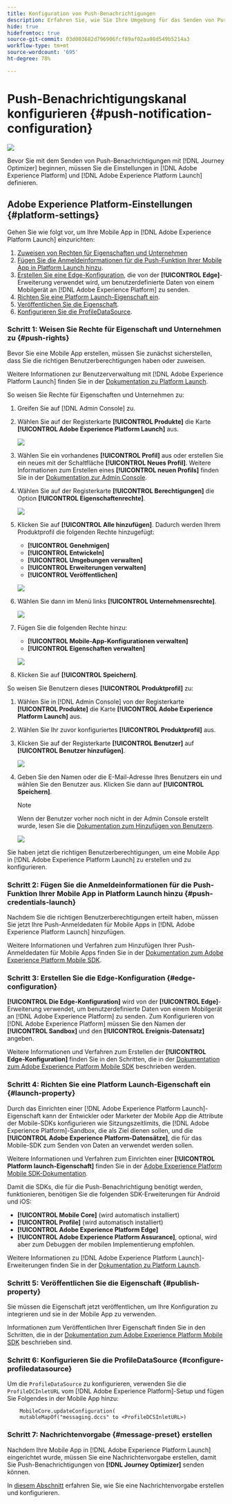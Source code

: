 ```yaml
---
title: Konfiguration von Push-Benachrichtigungen
description: Erfahren Sie, wie Sie Ihre Umgebung für das Senden von Push-Benachrichtigungen mit Journey Optimizer konfigurieren
hide: true
hidefromtoc: true
source-git-commit: 03d003682d796906fcf89af02aa98d549b5214a3
workflow-type: tm+mt
source-wordcount: '695'
ht-degree: 78%

---
```


# Push-Benachrichtigungskanal konfigurieren {#push-notification-configuration}

![](assets/do-not-localize/badge.png)

Bevor Sie mit dem Senden von Push-Benachrichtigungen mit [!DNL Journey Optimizer] beginnen, müssen Sie die Einstellungen in [!DNL Adobe Experience Platform] und [!DNL Adobe Experience Platform Launch] definieren.

## Adobe Experience Platform-Einstellungen {#platform-settings}

Gehen Sie wie folgt vor, um Ihre Mobile App in [!DNL Adobe Experience Platform Launch] einzurichten:

1. [Zuweisen von Rechten für Eigenschaften und Unternehmen](#push-rights)
1. [Fügen Sie die Anmeldeinformationen für die Push-Funktion Ihrer Mobile App in Platform Launch hinzu](#push-credentials-launch).
1. [Erstellen Sie eine Edge-Konfiguration](#edge-configuration), die von der **[!UICONTROL Edge]**-Erweiterung verwendet wird, um benutzerdefinierte Daten von einem Mobilgerät an [!DNL Adobe Experience Platform] zu senden.
1. [Richten Sie eine Platform Launch-Eigenschaft ein](#launch-property).
1. [Veröffentlichen Sie die Eigenschaft](#publish-property).
1. [Konfigurieren Sie die ProfileDataSource](#configure-profiledatasource).

### Schritt 1: Weisen Sie Rechte für Eigenschaft und Unternehmen zu {#push-rights}

Bevor Sie eine Mobile App erstellen, müssen Sie zunächst sicherstellen, dass Sie die richtigen Benutzerberechtigungen haben oder zuweisen.

Weitere Informationen zur Benutzerverwaltung mit [!DNL Adobe Experience Platform Launch] finden Sie in der [Dokumentation zu Platform Launch](https://experienceleague.adobe.com/docs/launch/using/admin/user-permissions.html?lang=de).

So weisen Sie Rechte für Eigenschaften und Unternehmen zu:

1. Greifen Sie auf [!DNL Admin Console] zu.

1. Wählen Sie auf der Registerkarte **[!UICONTROL Produkte]** die Karte **[!UICONTROL Adobe Experience Platform Launch]** aus.

   ![](assets/push_product_1.png)

1. Wählen Sie ein vorhandenes **[!UICONTROL Profil]** aus oder erstellen Sie ein neues mit der Schaltfläche **[!UICONTROL Neues Profil]**. Weitere Informationen zum Erstellen eines **[!UICONTROL neuen Profils]** finden Sie in der [Dokumentation zur Admin Console](https://experienceleague.adobe.com/docs/experience-platform/access-control/ui/create-profile.html?lang=de#ui).

1. Wählen Sie auf der Registerkarte **[!UICONTROL Berechtigungen]** die Option **[!UICONTROL Eigenschaftenrechte]**.

   ![](assets/push_product_2.png)

1. Klicken Sie auf **[!UICONTROL Alle hinzufügen]**. Dadurch werden Ihrem Produktprofil die folgenden Rechte hinzugefügt:
   * **[!UICONTROL Genehmigen]**
   * **[!UICONTROL Entwickeln]**
   * **[!UICONTROL Umgebungen verwalten]**
   * **[!UICONTROL Erweiterungen verwalten]**
   * **[!UICONTROL Veröffentlichen]**

   ![](assets/push_product_3.png)

1. Wählen Sie dann im Menü links **[!UICONTROL Unternehmensrechte]**.

   ![](assets/push_product_4.png)

1. Fügen Sie die folgenden Rechte hinzu:

   * **[!UICONTROL Mobile-App-Konfigurationen verwalten]**
   * **[!UICONTROL Eigenschaften verwalten]**

   ![](assets/push_product_5.png)

1. Klicken Sie auf **[!UICONTROL Speichern]**.

So weisen Sie Benutzern dieses **[!UICONTROL Produktprofil]** zu:

1. Wählen Sie in [!DNL Admin Console] von der Registerkarte **[!UICONTROL Produkte]** die Karte **[!UICONTROL Adobe Experience Platform Launch]** aus.

1. Wählen Sie Ihr zuvor konfiguriertes **[!UICONTROL Produktprofil]** aus.

1. Klicken Sie auf der Registerkarte **[!UICONTROL Benutzer]** auf **[!UICONTROL Benutzer hinzufügen]**.

   ![](assets/push_product_6.png)

1. Geben Sie den Namen oder die E-Mail-Adresse Ihres Benutzers ein und wählen Sie den Benutzer aus. Klicken Sie dann auf **[!UICONTROL Speichern]**.

   >[!NOTE]
   >
   >Wenn der Benutzer vorher noch nicht in der Admin Console erstellt wurde, lesen Sie die [Dokumentation zum Hinzufügen von Benutzern](https://helpx.adobe.com/de/enterprise/admin-guide.html/enterprise/using/manage-users-individually.ug.html#add-users).

   ![](assets/push_product_7.png)


Sie haben jetzt die richtigen Benutzerberechtigungen, um eine Mobile App in [!DNL Adobe Experience Platform Launch] zu erstellen und zu konfigurieren.

### Schritt 2: Fügen Sie die Anmeldeinformationen für die Push-Funktion Ihrer Mobile App in Platform Launch hinzu {#push-credentials-launch}

Nachdem Sie die richtigen Benutzerberechtigungen erteilt haben, müssen Sie jetzt Ihre Push-Anmeldedaten für Mobile Apps in [!DNL Adobe Experience Platform Launch] hinzufügen.

Weitere Informationen und Verfahren zum Hinzufügen Ihrer Push-Anmeldedaten für Mobile Apps finden Sie in der [Dokumentation zum Adobe Experience Platform Mobile SDK](https://aep-sdks.gitbook.io/docs/beta/adobe-journey-optimizer#configure-the-journey-optimizer-extension-in-launch).

<!--
Note that to add push credentials in [!DNL Adobe Experience Platform Launch], the owner of the mobile app should fetch them from APNs/FCM.
1. From [!DNL Adobe Experience Platform Launch], ensure that **[!UICONTROL Client Side]** is selected in the drop-down menu.

1. Select the **[!UICONTROL App Configurations]** tab in the left-hand panel and click **[!UICONTROL App Configuration]** to create a new configuration.

1. Enter a **[!UICONTROL Name]** for the configuration.

1. From the **[!UICONTROL Messaging Service Type]** drop-down menu, select the **[!UICONTROL Messaging service type]** to be used for these credentials. Here, we selected **[!UICONTROL Apple Push Notification Service]** since we are working with iOS.

1. Enter the mobile app **[!UICONTROL Bundle Id]** in the **[!UICONTROL App ID (iOS Bundle ID)]** field if you are using Apple push notification service or in the **[!UICONTROL App ID (Android package name)]** field if you are using Firebase Cloud Messaging.

    ![](assets/push_launch_app_configuration.png)

1. Drag and drop the .p8 key file or the .json private key file to the **[!UICONTROL Push Credentials]** field.

1. Enter the **[!UICONTROL Key Id]** and **[!UICONTROL Team Id]** if you are using Apple push notification service.

1. Click **[!UICONTROL Save]** to create your app configuration.
-->

### Schritt 3: Erstellen Sie die Edge-Konfiguration {#edge-configuration}

**[!UICONTROL Die Edge-Konfiguration]** wird von der **[!UICONTROL Edge]**-Erweiterung verwendet, um benutzerdefinierte Daten von einem Mobilgerät an [!DNL Adobe Experience Platform] zu senden.
Zum Konfigurieren von [!DNL Adobe Experience Platform] müssen Sie den Namen der **[!UICONTROL Sandbox]** und den **[!UICONTROL Ereignis-Datensatz]** angeben.

Weitere Informationen und Verfahren zum Erstellen der **[!UICONTROL Edge-Konfiguration]** finden Sie in den Schritten, die in der [Dokumentation zum Adobe Experience Platform Mobile SDK](https://aep-sdks.gitbook.io/docs/getting-started/configure-datastreams) beschrieben werden.


<!--
1. From [!DNL Adobe Experience Platform Launch], select the **[!UICONTROL Edge Configurations]** tab and click **[!UICONTROL Edge Configurations]**.
    
1. Select **[!UICONTROL New Edge Configuration]** to add a new **[!UICONTROL Edge Configuration]**.
1. Enter a **[!UICONTROL Name]** and click **[!UICONTROL Save]**

1. Click the **[!UICONTROL Adobe Experience Platform]** toggle to enable it.

1. Fill in the **[!UICONTROL Sandbox]**, **[!UICONTROL Event dataset]** and **[!UICONTROL Profile Dataset]** fields. Then, click **[!UICONTROL Save]**.
    
    ![](assets/push-config-4.png)
-->

### Schritt 4: Richten Sie eine Platform Launch-Eigenschaft ein {#launch-property}

Durch das Einrichten einer [!DNL Adobe Experience Platform Launch]-Eigenschaft kann der Entwickler oder Marketer der Mobile App die Attribute der Mobile-SDKs konfigurieren wie Sitzungszeitlimits, die [!DNL Adobe Experience Platform]-Sandbox, die als Ziel dienen sollen, und die **[!UICONTROL Adobe Experience Platform-Datensätze]**, die für das Mobile-SDK zum Senden von Daten an verwendet werden sollen.

Weitere Informationen und Verfahren zum Einrichten einer **[!UICONTROL Platform launch-Eigenschaft]** finden Sie in der [Adobe Experience Platform Mobile SDK-Dokumentation](https://aep-sdks.gitbook.io/docs/getting-started/create-a-mobile-property#create-a-mobile-property).

Damit die SDKs, die für die Push-Benachrichtigung benötigt werden, funktionieren, benötigen Sie die folgenden SDK-Erweiterungen für Android und iOS:

* **[!UICONTROL Mobile Core]** (wird automatisch installiert)
* **[!UICONTROL Profile]** (wird automatisch installiert)
* **[!UICONTROL Adobe Experience Platform Edge]**
* **[!UICONTROL Adobe Experience Platform Assurance]**, optional, wird aber zum Debuggen der mobilen Implementierung empfohlen.

Weitere Informationen zu [!DNL Adobe Experience Platform Launch]-Erweiterungen finden Sie in der [Dokumentation zu Platform Launch](https://experienceleague.adobe.com/docs/launch-learn/implementing-in-mobile-android-apps-with-launch/configure-launch/launch-add-extensions.html?lang=de).

<!--

1. From [!DNL Adobe Experience Platform Launch], ensure that **[!UICONTROL Client Side]** is selected in the drop-down menu.

1. select the **[!UICONTROL Properties]** tab and click **[!UICONTROL New Property]**.

    ![](assets/push-config-6.png)

1. Enter a **[!UICONTROL Name]** for your new property.

1. Select **[!UICONTROL Mobile]** as **[!UICONTROL Platform]**.

    ![](assets/push-config-7.png)

1. Click **[!UICONTROL Save]** to create your new property.

To configure **[!UICONTROL Adobe Experience Platform Edge Extension]** to send custom data from mobile devices to [!DNL Adobe Experience Platform].

1. Select your previously created property and select the **[!UICONTROL Extensions]** tab to view the extensions for this property.

    ![](assets/push-config-8.png)

1. Click **[!UICONTROL Configure]** under the **[!UICONTROL Adobe Experience Platform Edge]** Network' extension.

1. From the **[!UICONTROL Edge Configuration]** drop-down list, select the **[!UICONTROL Edge Configuration]** created in the previous steps. For more information on **[!UICONTROL Edge Configuration]**, refer to this [section](#edge-configuration).

1. Click **[!UICONTROL Save]**.

To configure **[!UICONTROL Adobe Experience Platform Messaging]** extension to send push profile and push interactions to the correct datasets, follow the same steps as above. Use **[!UICONTROL Sandbox]**, **[!UICONTROL Event dataset]** and **[!UICONTROL Profile Dataset]** created in the [Adobe Experience Platform setup](#edge-configuration).
-->

### Schritt 5: Veröffentlichen Sie die Eigenschaft {#publish-property} 

Sie müssen die Eigenschaft jetzt veröffentlichen, um Ihre Konfiguration zu integrieren und sie in der Mobile App zu verwenden.

Informationen zum Veröffentlichen Ihrer Eigenschaft finden Sie in den Schritten, die in der [Dokumentation zum Adobe Experience Platform Mobile SDK](https://aep-sdks.gitbook.io/docs/getting-started/create-a-mobile-property#publish-the-configuration) beschrieben sind.

### Schritt 6: Konfigurieren Sie die ProfileDataSource {#configure-profiledatasource}

Um die `ProfileDataSource` zu konfigurieren, verwenden Sie die `ProfileDCInletURL` vom [!DNL Adobe Experience Platform]-Setup und fügen Sie Folgendes in der Mobile App hinzu:

```
    MobileCore.updateConfiguration(
    mutableMapOf("messaging.dccs" to <ProfileDCSInletURL>)
```

<!--
## Test your mobile app with custom action {#mobile-app-test}

After configuring your mobile app in both Adobe Experience Platform and Adobe Launch, you can now test it before sending push notifications to your profiles. In this use case, we will create a journey to target our mobile app and set a custom action which will trigger the push notification.

You can use a test mobile app for this use case. For more on this, refer to this [page](https://wiki.corp.adobe.com/pages/viewpage.action?spaceKey=CJM&title=Details+of+setting+the+mobile+test+app) (internal use only).

For this journey to work, you need to create an XDM schema. For more information, refer to [XDM documentation](https://experienceleague.adobe.com/docs/experience-platform/xdm/schema/composition.html?lang=en#schemas-and-data-ingestion).

1. In the left menu, click **[!UICONTROL Data]** then **[!UICONTROL Schemas]** under **[!UICONTROL Data management]** to create your XDM schema.

    ![](assets/test_push_1.png)

1. Click **[!UICONTROL Create schema]** then select **[!UICONTROL XDM Experience event]**.

    ![](assets/test_push_2.png)

1. In the right pane, enter the name of your schema and description. Enable this schema for **[!UICONTROL Profile]**.

1. In the left pane, click **[!UICONTROL Add]** under **[!UICONTROL Mixins]** and select  **[!UICONTROL Create a new Mixin]**. For more information on how to create mixin, refer to [XDM System documentation](https://experienceleague.adobe.com/docs/experience-platform/xdm/api/create-mixin.html?lang=en#api).

    ![](assets/test_push_3.png)

1. Enter a **[!UICONTROL Display Name]** and a **[!UICONTROL Description]**. Click **[!UICONTROL Add mixin]** when done.

    ![](assets/test_push_4.png)

1. In the **[!UICONTROL Field properties]** window, add a **[!UICONTROL Field name]**, **[!UICONTROL Display name]** and select **[!UICONTROL String]** as **[!UICONTROL Type]**.

    ![](assets/test_push_5.png)

1. Check **[!UICONTROL Required]** and click **[!UICONTROL Apply]**.

1. Click **[!UICONTROL Save]**. Your schema is now created and can be used in an **[!UICONTROL Event schema]**.

You then need to set up an **[!UICONTROL Event schema]** where you will set the custom action which you will need to enter in your mobile app to trigger your push notification.

1. From the left menu of the home page, click the **[!UICONTROL Admin]** icon, then click **[!UICONTROL Manage]** from the **[!UICONTROL Events]** card to create your new **[!UICONTROL Event schema]**.

1. Click **[!UICONTROL Add]**, the event configuration pane opens on the right side of the screen.

    ![](assets/test_push_6.png)

1. Enter the name of your event. You can also add a description.

1. In the **[!UICONTROL Event ID type]** field, select **[!UICONTROL Rule Based]**.

1. In the **[!UICONTROL Parameters]**, select your previously created XDM event.

    ![](assets/test_push_7.png)

1. Click **[!UICONTROL Edit]** in the **[!UICONTROL Event ID condition]** field.

1. Drag and your previously added mixin to define the condition that will be used by the system to identify the events that will trigger your journey.

    ![](assets/test_push_8.png)

1. Type in the syntax that you will need to use to trigger your push notification in your test app, in this example **order confirmation**.

    ![](assets/test_push_9.png)

1. Select **[!UICONTROL ECID]** as your **[!UICONTROL Namespace]**.

1. Click **[!UICONTROL Ok]** then **[!UICONTROL Save]**.

Your **[!UICONTROL Event schema]** is now created and can now be used in a journey.

1. In the left menu from [!DNL Journey Optimizer] homepage, click **[!UICONTROL Journeys]**.

1. Click **[!UICONTROL Create]** to create a new journey.

    ![](assets/test_push_10.png)

1. Edit the journey's properties in the configuration pane displayed on the right side. Learn more in this [section](building-journeys/journey-gs.md#change-properties).

1. Start by drag and dropping the **[!UICONTROL Event schema]** created in the previous steps from the **[!UICONTROL Events]** drop-down.

    ![](assets/test_push_11.png)

1. From the **[!UICONTROL Actions]** drop-down, drag and drop a **[!UICONTROL Message]** activity to your journey.

1. Select a previously created message. For more information on how to create push notifications, refer to this [page](create-message.md).

1. Drag and drop an **[!UICONTROL End]** activity to your journey.

1. Activate **[!UICONTROL Test]** to your journey to start testing your push notifications and click **[!UICONTROL Trigger an event]**.

    ![](assets/test_push_12.png)

1. Enter your ECID in the **[!UICONTROL Key]** field then your event that will trigger the push notification in our case **order confirmation**.

    ![](assets/test_push_13.png)

1. Click **[!UICONTROL Send]**.

Your event will be triggered and you will receive your push notification to your mobile app.

![](assets/test_push_14.png)
-->

### Schritt 7: Nachrichtenvorgabe {#message-preset} erstellen

Nachdem Ihre Mobile App in [!DNL Adobe Experience Platform Launch] eingerichtet wurde, müssen Sie eine Nachrichtenvorgabe erstellen, damit Sie Push-Benachrichtigungen von **[!DNL Journey Optimizer]** senden können.

In [diesem Abschnitt](configuration/message-presets.md) erfahren Sie, wie Sie eine Nachrichtenvorgabe erstellen und konfigurieren.